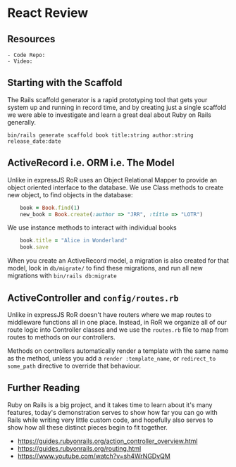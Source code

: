 # React Review

## Resources
    - Code Repo:
    - Video: 

## Starting with the Scaffold

The Rails scaffold generator is a rapid prototyping tool that gets your system up and running in record time, and by creating just a single scaffold we were able to investigate and learn a great deal about Ruby on Rails generally.

```
bin/rails generate scaffold book title:string author:string release_date:date
```

## ActiveRecord i.e. ORM i.e. The Model

Unlike in expressJS RoR uses an Object Relational Mapper to provide an object oriented interface to the database.  We use Class methods to create new object, to find objects in the database:

```rb
    book = Book.find(1)
    new_book = Book.create(:author => "JRR", :title => "LOTR")
```

We use instance methods to interact with individual books

```rb
    book.title = "Alice in Wonderland"
    book.save
```

When you create an ActiveRecord model, a migration is also created for that model, look in `db/migrate/` to find these migrations, and run all new migrations with `bin/rails db:migrate`


## ActiveController and `config/routes.rb`

Unlike in expressJS RoR doesn't have routers where we map routes to middleware functions all in one place.  Instead, in RoR we organize all of our route logic into Controller classes and we use the `routes.rb` file to map from routes to methods on our controllers.


Methods on controllers automatically render a template with the same name as the method, unless you add a `render :template_name`, or `redirect_to some_path` directive to override that behaviour.

## Further Reading

Ruby on Rails is a big project, and it takes time to learn about it's many features, today's demonstration serves to show how far you can go with Rails while writing very little custom code, and hopefully also serves to show how all these distinct pieces begin to fit together.

 - https://guides.rubyonrails.org/action_controller_overview.html
 - https://guides.rubyonrails.org/routing.html
 - https://www.youtube.com/watch?v=sh4WrNGDvQM 